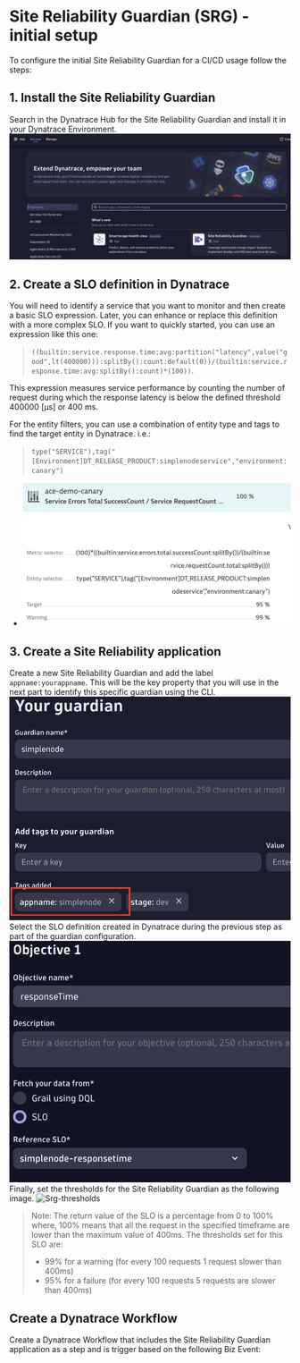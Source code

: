 # Site Reliability Guardian (SRG) - initial setup

To configure the initial Site Reliability Guardian for a CI/CD usage follow the steps:

## 1. Install the Site Reliability Guardian

Search in the Dynatrace Hub for the Site Reliability Guardian and install it in your Dynatrace Environment.
![Install SRG](./assets/install-SRG.png)

## 2. Create a SLO definition in Dynatrace

You will need to identify a service that you want to monitor and then create a basic SLO expression. Later, you can enhance or replace this definition with a more complex SLO.
If you want to quickly started, you can use an expression like this one:

> `((builtin:service.response.time:avg:partition("latency",value("good",lt(400000))):splitBy():count:default(0))/(builtin:service.response.time:avg:splitBy():count)*(100))`.

This expression measures service performance by counting the number of request during which the response latency is below the defined threshold 400000 [µs] or 400 ms.

For the entity filters, you can use a combination of entity type and tags to find the target entity in Dynatrace. i.e.:

> `type("SERVICE"),tag("[Environment]DT_RELEASE_PRODUCT:simplenodeservice","environment:canary")`

- ![SLO-Definition](./assets/slo-definition.png)

## 3. Create a Site Reliability application

Create a new Site Reliability Guardian and add the label `appname:yourappname`. This will be the key property that you will use in the next part to identify this specific guardian using the CLI.
![Srg-tag](./assets/srg-tag.png)
Select the SLO definition created in Dynatrace during the previous step as part of the guardian configuration.
![Srg-objective](./assets/srg-objective.png)
Finally, set the thresholds for the Site Reliability Guardian as the following image.
![Srg-thresholds](./assets/srg-threslholds.png)

> Note: The return value of the SLO is a percentage from 0 to 100% where, 100% means that all the request in the specified timeframe are lower than the maximum value of 400ms. The thresholds set for this SLO are:
>
> - 99% for a warning (for every 100 requests 1 request slower than 400ms)
> - 95% for a failure (for every 100 requests 5 requests are slower than 400ms)

## Create a Dynatrace Workflow

Create a Dynatrace Workflow that includes the Site Reliability Guardian application as a step and is trigger based on the following Biz Event:
